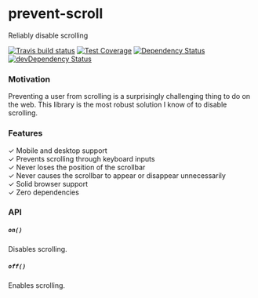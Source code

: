 # prevent-scroll

Reliably disable scrolling

[![Travis build status](http://img.shields.io/travis/jmeas/prevent-scroll.svg?style=flat)](https://travis-ci.org/jmeas/prevent-scroll)
[![Test Coverage](https://codeclimate.com/github/jmeas/prevent-scroll/badges/coverage.svg)](https://codeclimate.com/github/jmeas/prevent-scroll)
[![Dependency Status](https://david-dm.org/jmeas/prevent-scroll.svg)](https://david-dm.org/jmeas/prevent-scroll)
[![devDependency Status](https://david-dm.org/jmeas/prevent-scroll/dev-status.svg)](https://david-dm.org/jmeas/prevent-scroll#info=devDependencies)

### Motivation

Preventing a user from scrolling is a surprisingly challenging thing to do on
the web. This library is the most robust solution I know of to disable
scrolling.

### Features

✓ Mobile and desktop support  
✓ Prevents scrolling through keyboard inputs  
✓ Never loses the position of the scrollbar  
✓ Never causes the scrollbar to appear or disappear unnecessarily  
✓ Solid browser support  
✓ Zero dependencies

### API

##### `on()`

Disables scrolling.

##### `off()`

Enables scrolling.
